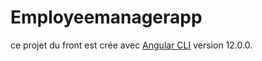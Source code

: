 # Employeemanagerapp

ce projet du front est crée avec [Angular CLI](https://github.com/angular/angular-cli) version 12.0.0.


